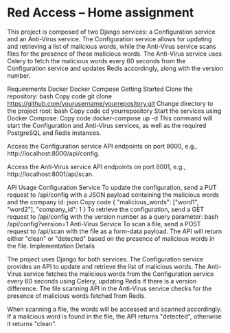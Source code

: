 # Red Access – Home assignment

This project is composed of two Django services: a Configuration service and an Anti-Virus service. The Configuration service allows for updating and retrieving a list of malicious words, while the Anti-Virus service scans files for the presence of these malicious words. The Anti-Virus service uses Celery to fetch the malicious words every 60 seconds from the Configuration service and updates Redis accordingly, along with the version number.

Requirements
Docker
Docker Compose
Getting Started
Clone the repository:
bash
Copy code
git clone https://github.com/yourusername/yourrepository.git
Change directory to the project root:
bash
Copy code
cd yourrepository
Start the services using Docker Compose:
Copy code
docker-compose up -d
This command will start the Configuration and Anti-Virus services, as well as the required PostgreSQL and Redis instances.

Access the Configuration service API endpoints on port 8000, e.g., http://localhost:8000/api/config.

Access the Anti-Virus service API endpoints on port 8001, e.g., http://localhost:8001/api/scan.

API Usage
Configuration Service
To update the configuration, send a PUT request to /api/config with a JSON payload containing the malicious words and the company id:
json
Copy code
{
  "malicious_words": ["word1", "word2"],
  "company_id": 1
}
To retrieve the configuration, send a GET request to /api/config with the version number as a query parameter:
bash
/api/config?version=1
Anti-Virus Service
To scan a file, send a POST request to /api/scan with the file as a form-data payload. The API will return either "clean" or "detected" based on the presence of malicious words in the file.
Implementation Details

The project uses Django for both services. The Configuration service provides an API to update and retrieve the list of malicious words. The Anti-Virus service fetches the malicious words from the Configuration service every 60 seconds using Celery, updating Redis if there is a version difference. The file scanning API in the Anti-Virus service checks for the presence of malicious words fetched from Redis.

When scanning a file, the words will be accessed and scanned accordingly. If a malicious word is found in the file, the API returns "detected", otherwise it returns "clean".
